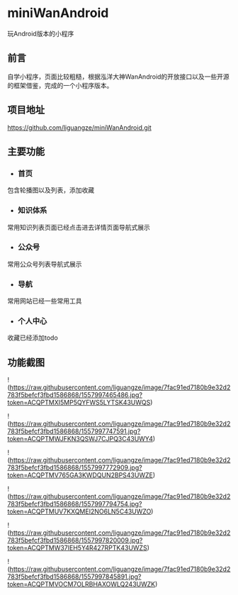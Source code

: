 # miniWanAndroid
玩Android版本的小程序

## 前言
自学小程序，页面比较粗糙，根据泓洋大神WanAndroid的开放接口以及一些开源的框架借鉴，完成的一个小程序版本。

## 项目地址
https://github.com/liguangze/miniWanAndroid.git

## 主要功能
- ### 首页
包含轮播图以及列表，添加收藏

- ### 知识体系
常用知识列表页面已经点击进去详情页面导航式展示

- ### 公众号
常用公众号列表导航式展示

- ### 导航
常用网站已经一些常用工具

- ### 个人中心
收藏已经添加todo



## 功能截图

!(https://raw.githubusercontent.com/liguangze/image/7fac91ed7180b9e32d2783f5befcf3fbd1586868/1557997465486.jpg?token=ACQPTMXI5MP5QYFWS5LYTSK43UWQS)

!(https://raw.githubusercontent.com/liguangze/image/7fac91ed7180b9e32d2783f5befcf3fbd1586868/1557997747591.jpg?token=ACQPTMWJFKN3QSWJ7CJPQ3C43UWY4)

!(https://raw.githubusercontent.com/liguangze/image/7fac91ed7180b9e32d2783f5befcf3fbd1586868/1557997772909.jpg?token=ACQPTMV765GA3KWDQUN2BPS43UWZE)

!(https://raw.githubusercontent.com/liguangze/image/7fac91ed7180b9e32d2783f5befcf3fbd1586868/1557997794754.jpg?token=ACQPTMUV7KXQMEI2NO6LN5C43UWZO)

!(https://raw.githubusercontent.com/liguangze/image/7fac91ed7180b9e32d2783f5befcf3fbd1586868/1557997820009.jpg?token=ACQPTMW37IEH5Y4R427RPTK43UWZS)

!(https://raw.githubusercontent.com/liguangze/image/7fac91ed7180b9e32d2783f5befcf3fbd1586868/1557997845891.jpg?token=ACQPTMVOCM7OLRBHAXOWLQ243UWZK)
